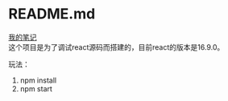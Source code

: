 # README.md
[我的笔记](./myreact.md)  
这个项目是为了调试react源码而搭建的，目前react的版本是16.9.0。

玩法：

1. npm install
2. npm start